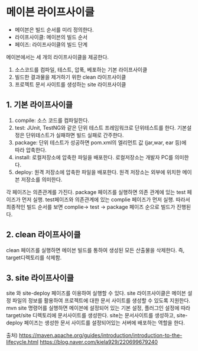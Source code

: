 # 메이븐 라이프사이클
* 메이븐은 빌드 순서를 미리 정의한다. 
* 라이프사이클: 메이븐의 빌드 순서
* 페이즈: 라이프사이클의 빌드 단계

메이븐에서는 세 개의 라이프사이클을 제공한다. 
1) 소스코드를 컴파일, 테스트, 압푹, 베포하는 기본 라이프사이클
2) 빌드한 결과물을 제거하기 위한 clean 라이프사이클
3) 프로젝트 문서 사이트를 생성하는 site 라이프사이클

## 1. 기본 라이프사이클
1) compile: 소스 코드를 컴파일한다.
2) test: JUnit, TestNG와 같은 단위 테스트 프레임워크로 단위테스트를 한다. 
   기본설정은 단위테스트가 실패하면 빌드 실패로 간주한다. 
3) package: 단위 테스트가 성공하면 pom.xml의 <packaging />엘리먼트 값 (jar,war, ear 등)에 따라 압축한다.
4) install: 로컬저장소에 압축한 파일을 배포한다. 로컬저장소는 개발자 PC를 의미한다.
5) deploy: 원격 저장소에 압축한 파일을 배포한다. 원격 저장소는 외부에 위치한 메이븐 저장소를 의미한다.

각 페이즈는 의존관계를 가진다. 
package 페이즈를 실행하면 의존 관계에 있는 test 페이즈가 먼저 실행. 
test페이즈와 의존관계에 있는 complie 페이즈가 먼저 실행. 
따라서 최종적인 빌드 순서를 보면 complie-> test -> package 페이즈 순으로 빌드가 진행된다. 

## 2. clean 라이프사이클
clean 페이즈를 실행하면 메이븐 빌드를 통하여 생성된 모든 산출물을 삭제한다. 
즉, target디렉토리를 삭제함.

## 3. site 라이프사이클
site 와 site-deploy 페이즈를 이용하여 실행할 수 있다. site 라이프사이클은 메이븐 설정 파일의 정보를 활용하여 프로젝트에 대한 문서 사이트를 생성할 수 있도록 지원한다. 
mvn site 명령어를 실행하면 메이븐에 설정되어 있는 기본 설정, 플러그인 설정에 따라 target/site 디렉토리에 문서사이트를 생성한다. 
site는 문서사이트를 생성하고, site-deploy 페이즈는 생성한 문서 사이트를 설정되어있는 서버에 배포하는 역할을 한다. 


출처)  https://maven.apache.org/guides/introduction/introduction-to-the-lifecycle.html
https://blog.naver.com/kiela929/220699679240